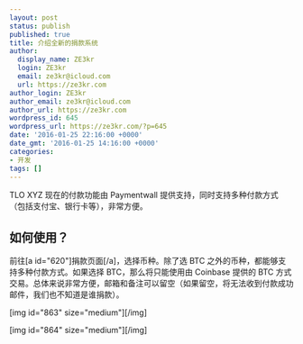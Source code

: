 ```yaml
---
layout: post
status: publish
published: true
title: 介绍全新的捐款系统
author:
  display_name: ZE3kr
  login: ZE3kr
  email: ze3kr@icloud.com
  url: https://ze3kr.com
author_login: ZE3kr
author_email: ze3kr@icloud.com
author_url: https://ze3kr.com
wordpress_id: 645
wordpress_url: https://ze3kr.com/?p=645
date: '2016-01-25 22:16:00 +0000'
date_gmt: '2016-01-25 14:16:00 +0000'
categories:
- 开发
tags: []
---
```

<p>TLO XYZ 现在的付款功能由 Paymentwall 提供支持，同时支持多种付款方式（包括支付宝、银行卡等），非常方便。</p>
<h2>如何使用？</h2>
<p>前往[a id="620"]捐款页面[/a]，选择币种。除了选 BTC 之外的币种，都能够支持多种付款方式。如果选择 BTC，那么将只能使用由 Coinbase 提供的 BTC 方式交易。总体来说<!--more-->非常方便，邮箱和备注可以留空（如果留空，将无法收到付款成功邮件，我们也不知道是谁捐款）。</p>
<p>[img id="863" size="medium"][/img]</p>
<p>[img id="864" size="medium"][/img]</p>
